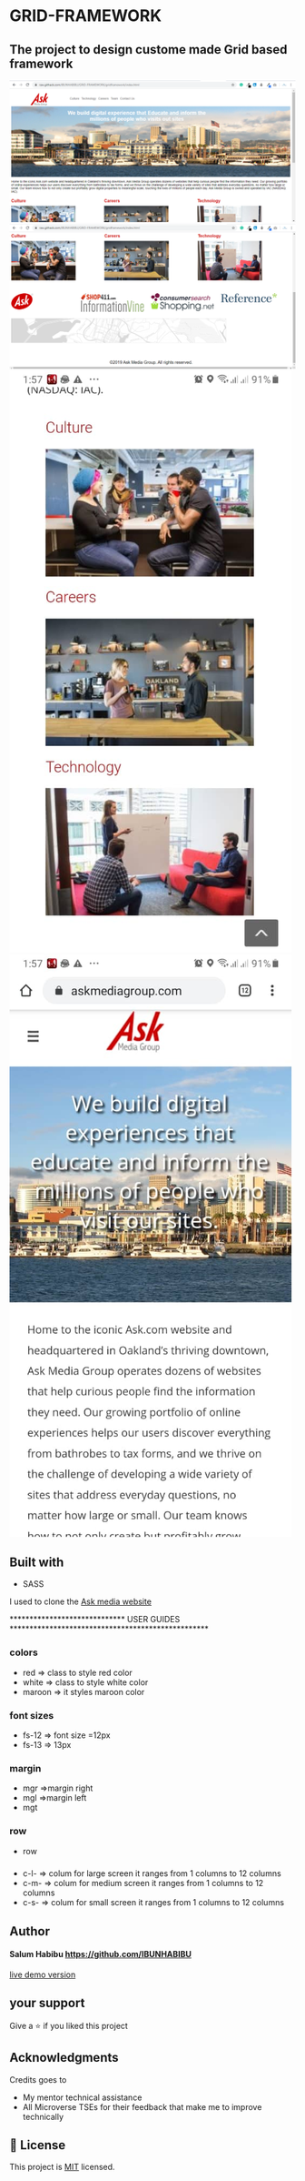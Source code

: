 # GRID-FRAMEWORK
## The project to design custome made Grid based framework 


![screenshot](https://github.com/IBUNHABIBU/GRID-FRAMEWORK/blob/gridframework/images/gridhome.PNG)
![screenshot](https://github.com/IBUNHABIBU/GRID-FRAMEWORK/blob/gridframework/images/gridbody.PNG)
![screenshot](https://github.com/IBUNHABIBU/GRID-FRAMEWORK/blob/gridframework/images/bodymobile.jpg)
![screenshot](https://github.com/IBUNHABIBU/GRID-FRAMEWORK/blob/gridframework/images/frontmobile.jpg)

## Built with
* SASS

I used to clone the 
 [Ask media website ](https://raw.githack.com/IBUNHABIBU/GRID-FRAMEWORK/gridframework/index.html)


   *****************************    USER GUIDES **************************************************
 ### colors
 * red => class to style red color
 * white => class to style white color 
 * maroon => it styles maroon color

 ### font sizes
 * fs-12  => font size =12px
 * fs-13   => 13px 

 ### margin
 * mgr  =>margin right
 * mgl  =>margin left
 * mgt

 ### row
 * row

 ### 
 * c-l-   => colum for large screen it ranges from 1 columns to 12 columns
 * c-m-  => colum for medium screen it ranges from 1 columns to 12 columns
 * c-s- => colum for small screen it ranges from 1 columns to 12 columns


## Author
#### Salum Habibu https://github.com/IBUNHABIBU
   [live demo version](https://raw.githack.com/IBUNHABIBU/GRID-FRAMEWORK/gridframework/index.html)
  
## your support 
Give a :star: if you liked this project 
## Acknowledgments
Credits goes to
- My mentor technical assistance
- All Microverse TSEs for their feedback that make me to improve technically
## 📝 License
This project is [MIT](LICENCE) licensed. 
   
   
   
   
   
   
   
